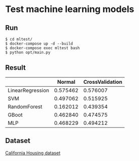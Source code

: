 # Test machine learning models

## Run
 `$ cd mltest/`  
 `$ docker-compose up -d --build`  
 `$ docker-compose exec mltest bash`  
 `$ python opt/main.py`  

## Result
|                  |  Normal  | CrossValidation |
| ---------------- | -------- | --------------- |
| LinearRegression | 0.575462 |     0.576007    |
|       SVM        | 0.497062 |     0.515925    |
|   RandomForest   | 0.162012 |     0.439354    |
|      GBoot       | 0.462840 |     0.474575    |
|       MLP        | 0.468229 |     0.494212    |

## Dataset
[California Housing dataset](https://scikit-learn.org/stable/datasets/real_world.html#california-housing-dataset)